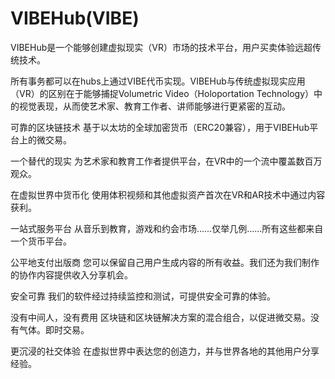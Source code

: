 # 

# VIBEHub(VIBE)

VIBEHub是一个能够创建虚拟现实（VR）市场的技术平台，用户买卖体验远超传统技术。

所有事务都可以在hubs上通过VIBE代币实现。VIBEHub与传统虚拟现实应用（VR）的区别在于能够捕捉Volumetric Video（Holoportation Technology）中的视觉表现，从而使艺术家、教育工作者、讲师能够进行更紧密的互动。

可靠的区块链技术
基于以太坊的全球加密货币（ERC20兼容），用于VIBEHub平台上的微交易。

一个替代的现实
为艺术家和教育工作者提供平台，在VR中的一个流中覆盖数百万观众。

在虚拟世界中货币化
使用体积视频和其他虚拟资产首次在VR和AR技术中通过内容获利。

一站式服务平台
从音乐到教育，游戏和约会市场......仅举几例......所有这些都来自一个货币平台。

公平地支付出版商
您可以保留自己用户生成内容的所有收益。我们还为我们制作的协作内容提供收入分享机会。

安全可靠
我们的软件经过持续监控和测试，可提供安全可靠的体验。

没有中间人，没有费用
区块链和区块链解决方案的混合组合，以促进微交易。没有气体。即时交易。

更沉浸的社交体验
在虚拟世界中表达您的创造力，并与世界各地的其他用户分享经验。

